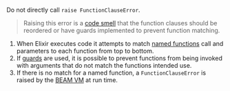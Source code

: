 <!--
This error is raised when the submission includes a call to
`raise FunctionClauseError` rather than having Elixir fail in
matching the call to the two_fer function for non-string types.
-->

Do not directly call `raise FunctionClauseError`.

> Raising this error is a [code smell](https://en.wikipedia.org/wiki/Code_smell) that the function clauses should be reordered or have guards implemented to prevent function matching.

1. When Elixir executes code it attempts to match [named functions](https://elixir-lang.org/getting-started/modules-and-functions.html#named-functions) call and parameters to each function from top to bottom.
2. If [guards](https://hexdocs.pm/elixir/master/guards.html) are used, it is possible to prevent functions from being invoked with arguments that do not match the functions intended use.
3. If there is no match for a named function, a `FunctionClauseError` is raised by the [BEAM VM](https://en.wikipedia.org/wiki/BEAM_(Erlang_virtual_machine)) at run time.
